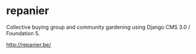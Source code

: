 repanier
========

Collective buying group and community gardening using Django CMS 3.0 / Foundation 5.

http://repanier.be/
